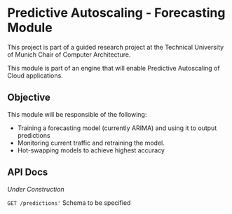 # Predictive Autoscaling - Forecasting Module

This project is part of a guided research project at the Technical University of Munich Chair of Computer Architecture.

This module is part of an engine that will enable Predictive Autoscaling of Cloud applications.

## Objective

This module will be responsible of the following:

* Training a forecasting model (currently ARIMA) and using it to output predictions
* Monitoring current traffic and retraining the model. 
* Hot-swapping models to achieve highest accuracy

## API Docs

_Under Construction_

`GET /predictions'`
Schema to be specified

